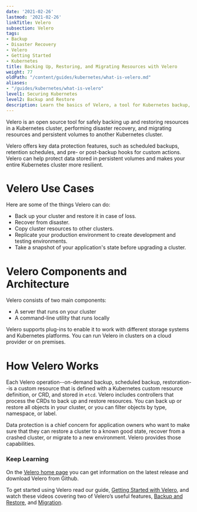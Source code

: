 ```yaml
---
date: '2021-02-26'
lastmod: '2021-02-26'
linkTitle: Velero
subsection: Velero
tags:
- Backup
- Disaster Recovery
- Velero
- Getting Started
- Kubernetes
title: Backing Up, Restoring, and Migrating Resources with Velero
weight: 77
oldPath: "/content/guides/kubernetes/what-is-velero.md"
aliases:
- "/guides/kubernetes/what-is-velero"
level1: Securing Kubernetes
level2: Backup and Restore
description: Learn the basics of Velero, a tool for Kubernetes backup, restore, and disaster recovery
---
```


Velero is an open source tool for safely backing up and restoring resources in a Kubernetes cluster, performing disaster recovery, and migrating resources and persistent volumes to another Kubernetes cluster.

Velero offers key data protection features, such as scheduled backups, retention schedules, and pre- or post-backup hooks for custom actions. Velero can help protect data stored in persistent volumes and makes your entire Kubernetes cluster more resilient. 

# Velero Use Cases

Here are some of the things Velero can do:

* Back up your cluster and restore it in case of loss.
* Recover from disaster.
* Copy cluster resources to other clusters.
* Replicate your production environment to create development and testing environments.
* Take a snapshot of your application's state before upgrading a cluster.

# Velero Components and Architecture

Velero consists of two main components:

* A server that runs on your cluster
* A command-line utility that runs locally

Velero supports plug-ins to enable it to work with different storage systems and Kubernetes platforms. You can run Velero in clusters on a cloud provider or on premises.

# How Velero Works

Each Velero operation--on-demand backup, scheduled backup, restoration--is a custom resource that is defined with a Kubernetes custom resource definition, or CRD, and stored in `etcd`. Velero includes controllers that process the CRDs to back up and restore resources. You can back up or restore all objects in your cluster, or you can filter objects by type, namespace, or label.

Data protection is a chief concern for application owners who want to make sure that they can restore a cluster to a known good state, recover from a crashed cluster, or migrate to a new environment. Velero provides those capabilities.

### Keep Learning

On the [Velero home page](https://velero.io/) you can get information on the latest release and download Velero from Github. 

To get started using Velero read our guide, [Getting Started with Velero](/guides/kubernetes/velero-gs), and watch these videos covering two of Velero’s useful features, [Backup and Restore](https://kube.academy/courses/cluster-operations/lessons/backuprestore), and [Migration](https://www.youtube.com/watch?v=q2FCxheA8VI&list=PL7bmigfV0EqQRysvqvqOtRNk4L5S7uqwM&index=5&t=0s).